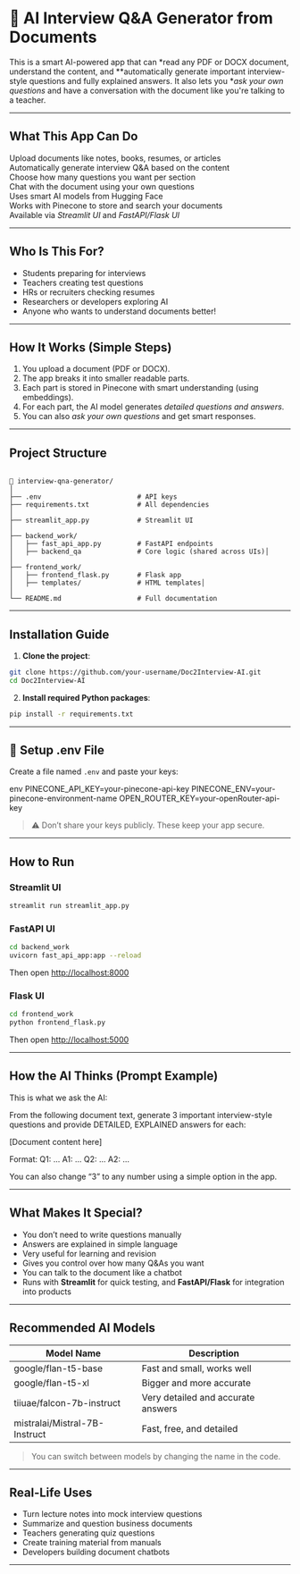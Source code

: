 # 📄 AI Interview Q&A Generator from Documents

This is a smart AI-powered app that can *read any PDF or DOCX document, understand the content, and **automatically generate important interview-style questions and fully explained answers. It also lets you **ask your own questions* and have a conversation with the document like you're talking to a teacher.

---

## What This App Can Do

Upload documents like notes, books, resumes, or articles  
Automatically generate interview Q&A based on the content  
Choose how many questions you want per section  
Chat with the document using your own questions  
Uses smart AI models from Hugging Face  
Works with Pinecone to store and search your documents  
Available via *Streamlit UI* and *FastAPI/Flask UI*  

---

## Who Is This For?

- Students preparing for interviews
- Teachers creating test questions
- HRs or recruiters checking resumes
- Researchers or developers exploring AI
- Anyone who wants to understand documents better!

---

## How It Works (Simple Steps)

1. You upload a document (PDF or DOCX).
2. The app breaks it into smaller readable parts.
3. Each part is stored in Pinecone with smart understanding (using embeddings).
4. For each part, the AI model generates *detailed questions and answers*.
5. You can also *ask your own questions* and get smart responses.

---

## Project Structure
```

📁 interview-qna-generator/
│              
├── .env                        # API keys
├── requirements.txt            # All dependencies
│
├── streamlit_app.py            # Streamlit UI
│
├── backend_work/
│   ├── fast_api_app.py         # FastAPI endpoints
│   ├── backend_qa              # Core logic (shared across UIs)│   
│
├── frontend_work/
│   ├── frontend_flask.py       # Flask app
│   ├── templates/              # HTML templates│   
│
└── README.md                   # Full documentation
```

---

## Installation Guide

1. **Clone the project**:

```bash
git clone https://github.com/your-username/Doc2Interview-AI.git
cd Doc2Interview-AI
```

2. **Install required Python packages**:

```bash
pip install -r requirements.txt
```

---

## 🔐 Setup .env File

Create a file named `.env` and paste your keys:

env
PINECONE_API_KEY=your-pinecone-api-key
PINECONE_ENV=your-pinecone-environment-name
OPEN_ROUTER_KEY=your-openRouter-api-key


> ⚠ Don’t share your keys publicly. These keep your app secure.

---

## How to Run

### Streamlit UI

```bash
streamlit run streamlit_app.py
```

### FastAPI UI

```bash
cd backend_work
uvicorn fast_api_app:app --reload
```

Then open [http://localhost:8000](http://localhost:8000)

### Flask UI

```bash
cd frontend_work
python frontend_flask.py
```

Then open [http://localhost:5000](http://localhost:5000)

---

## How the AI Thinks (Prompt Example)

This is what we ask the AI:


From the following document text, generate 3 important interview-style questions
and provide DETAILED, EXPLAINED answers for each:

[Document content here]

Format:
Q1: ...
A1: ...
Q2: ...
A2: ...


You can also change “3” to any number using a simple option in the app.

---

## What Makes It Special?

- You don’t need to write questions manually  
- Answers are explained in simple language  
- Very useful for learning and revision  
- Gives you control over how many Q&As you want  
- You can talk to the document like a chatbot  
- Runs with **Streamlit** for quick testing, and **FastAPI/Flask** for integration into products

---

## Recommended AI Models

| Model Name                  | Description                       |
|----------------------------|-----------------------------------|
| google/flan-t5-base        | Fast and small, works well        |
| google/flan-t5-xl          | Bigger and more accurate          |
| tiiuae/falcon-7b-instruct  | Very detailed and accurate answers|
| mistralai/Mistral-7B-Instruct | Fast, free, and detailed         |

> You can switch between models by changing the name in the code.

---

## Real-Life Uses

- Turn lecture notes into mock interview questions  
- Summarize and question business documents  
- Teachers generating quiz questions  
- Create training material from manuals  
- Developers building document chatbots  

---
